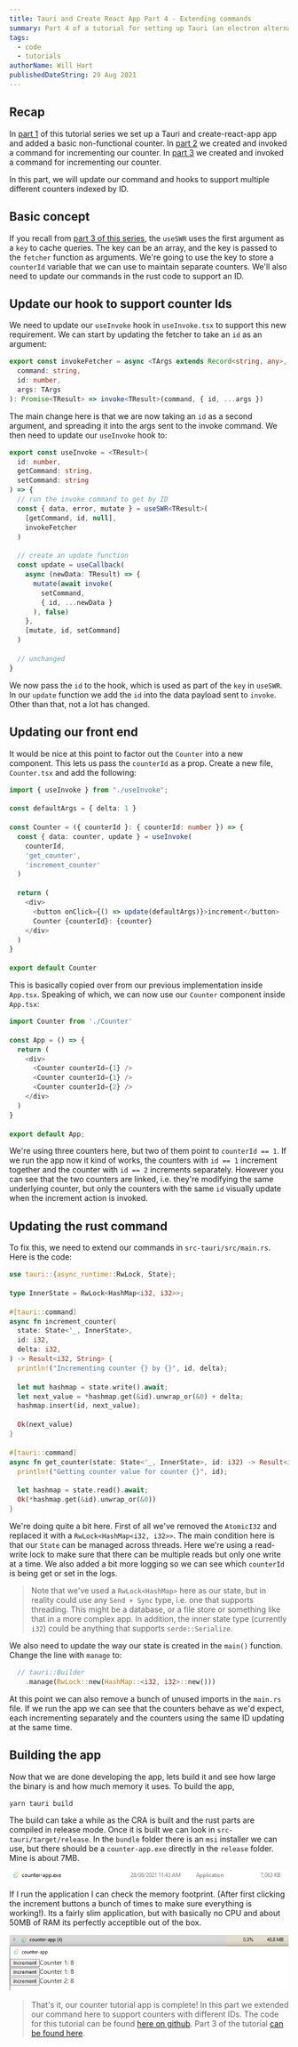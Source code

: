 ```yaml
---
title: Tauri and Create React App Part 4 - Extending commands
summary: Part 4 of a tutorial for setting up Tauri (an electron alternative) and Create React App. Here we extend our hook and command to support multiple counters.
tags:
  - code
  - tutorials
authorName: Will Hart
publishedDateString: 29 Aug 2021
---
```


## Recap

In [part 1](/20210826_tauri_create_react_app_tutorial_part1) of this tutorial series we set up a Tauri and create-react-app app and added a basic non-functional counter. In [part 2](/20210828_tauri_create_react_app_tutorial_part2) we created and invoked a command for incrementing our counter. In [part 3](/20210829_tauri_create_react_app_tutorial_part2) we created and invoked a command for incrementing our counter.

In this part, we will update our command and hooks to support multiple different counters indexed by ID.

## Basic concept

If you recall from [part 3 of this series](/20210830_tauri_create_react_app_tutorial_part3), the `useSWR` uses the first argument as a `key` to cache queries. The key can be an array, and the key is passed to the `fetcher` function as arguments. We're going to use the key to store a `counterId` variable that we can use to maintain separate counters. We'll also need to update our commands in the rust code to support an ID.

## Update our hook to support counter Ids

We need to update our `useInvoke` hook in `useInvoke.tsx` to support this new requirement. We can start by updating the fetcher to take an `id` as an argument:

```typescript
export const invokeFetcher = async <TArgs extends Record<string, any>, TResult>(
  command: string,
  id: number,
  args: TArgs
): Promise<TResult> => invoke<TResult>(command, { id, ...args })
```

The main change here is that we are now taking an `id` as a second argument, and spreading it into the args sent to the invoke command. We then need to update our `useInvoke` hook to:

```typescript
export const useInvoke = <TResult>(
  id: number,
  getCommand: string,
  setCommand: string
) => {
  // run the invoke command to get by ID
  const { data, error, mutate } = useSWR<TResult>(
    [getCommand, id, null],
    invokeFetcher
  )

  // create an update function
  const update = useCallback(
    async (newData: TResult) => {
      mutate(await invoke(
        setCommand,
        { id, ...newData }
      ), false)
    },
    [mutate, id, setCommand]
  )

  // unchanged
}
```

We now pass the `id` to the hook, which is used as part of the `key` in `useSWR`. In our `update` function we add the `id` into the data payload sent to `invoke`. Other than that, not a lot has changed.

## Updating our front end

It would be nice at this point to factor out the `Counter` into a new component. This lets us pass the `counterId` as a prop. Create a new file, `Counter.tsx` and add the following:

```typescript
import { useInvoke } from "./useInvoke";

const defaultArgs = { delta: 1 }

const Counter = ({ counterId }: { counterId: number }) => {
  const { data: counter, update } = useInvoke(
    counterId,
    'get_counter',
    'increment_counter'
  )

  return (
    <div>
      <button onClick={() => update(defaultArgs)}>increment</button>
      Counter {counterId}: {counter}
    </div>
  )
}

export default Counter
```

This is basically copied over from our previous implementation inside `App.tsx`. Speaking of which, we can now use our `Counter` component inside `App.tsx`:

```typescript
import Counter from './Counter'

const App = () => {
  return (
    <div>
      <Counter counterId={1} />
      <Counter counterId={1} />
      <Counter counterId={2} />
    </div>
  )
}

export default App;
```

We're using three counters here, but two of them point to `counterId == 1`. If we run the app now it kind of works, the counters with `id == 1` increment together and the counter with `id == 2` increments separately. However you can see that the two counters are linked, i.e. they're modifying the same underlying counter, but only the counters with the same `id` visually update when the increment action is invoked.

## Updating the rust command

To fix this, we need to extend our commands in `src-tauri/src/main.rs`. Here is the code:

```rust
use tauri::{async_runtime::RwLock, State};

type InnerState = RwLock<HashMap<i32, i32>>;

#[tauri::command]
async fn increment_counter(
  state: State<'_, InnerState>,
  id: i32,
  delta: i32,
) -> Result<i32, String> {
  println!("Incrementing counter {} by {}", id, delta);

  let mut hashmap = state.write().await;
  let next_value = *hashmap.get(&id).unwrap_or(&0) + delta;
  hashmap.insert(id, next_value);

  Ok(next_value)
}

#[tauri::command]
async fn get_counter(state: State<'_, InnerState>, id: i32) -> Result<i32, String> {
  println!("Getting counter value for counter {}", id);

  let hashmap = state.read().await;
  Ok(*hashmap.get(&id).unwrap_or(&0))
}
```

We're doing quite a bit here. First of all we've removed the `AtomicI32` and replaced it with a `RwLock<HashMap<i32, i32>>`. The main condition here is that our `State` can be managed across threads. Here we're using a read-write lock to make sure that there can be multiple reads but only one write at a time. We also added a bit more logging so we can see which `counterId` is being get or set in the logs.

> Note that we've used a `RwLock<HashMap>` here as our state, but in reality could use any `Send + Sync` type, i.e. one that supports threading. This might be a database, or a file store or something like that in a more complex app. In addition, the inner state type (currently `i32`) could be anything that supports `serde::Serialize`.

We also need to update the way our state is created in the `main()` function. Change the line with `manage` to:

```rust
  // tauri::Builder
    .manage(RwLock::new(HashMap::<i32, i32>::new()))
```

At this point we can also remove a bunch of unused imports in the `main.rs` file. If we run the app we can see that the counters behave as we'd expect, each incrementing separately and the counters using the same ID updating at the same time.

## Building the app

Now that we are done developing the app, lets build it and see how large the binary is and how much memory it uses. To build the app,

```bash
yarn tauri build
```

The build can take a while as the CRA is built and the rust parts are compiled in release mode. Once it is built we can look in `src-tauri/target/release`. In the `bundle` folder there is an `msi` installer we can use, but there should be a `counter-app.exe` directly in the `release` folder. Mine is about 7MB.

![The binary size of the built Tauri app](images/tauri-step2-binary.png)

If I run the application I can check the memory footprint. (After first clicking the increment buttons a bunch of times to make sure everything is working!). Its a fairly slim application, but with basically no CPU and about 50MB of RAM its perfectly acceptible out of the box.

![The resource usage of the built Tauri app](images/tauri-step2-resources.png)

> That's it, our counter tutorial app is complete! In this part we extended our command here to support counters with different IDs. The code for this tutorial can be found [here on github](https://github.com/will-hart/tauri-cra-tutorial/tree/0f664071e266d45c153efeabf43c09d588c5c907). Part 3 of the tutorial [can be found here](/20210828_tauri_create_react_app_tutorial_part3).
